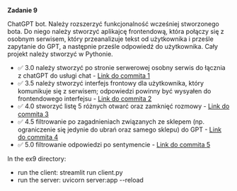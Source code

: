**Zadanie 9**

ChatGPT bot. Należy rozszerzyć funkcjonalność wcześniej stworzonego bota. Do niego
należy stworzyć aplikajcę frontendową, która połączy się z osobnym
serwisem, który przeanalizuje tekst od użytkownika i prześle zapytanie
do GPT, a następnie prześle odpowiedź do użytkownika. Cały projekt
należy stworzyć w Pythonie.

- :white_check_mark: 3.0 należy stworzyć po stronie serwerowej osobny serwis do łącznia z
chatGPT do usługi chat - [Link do commita 1](https://github.com/Blato122/E-Biznes-2024.25/commit/b055e072bf506e66a92de9af8c672b58d69fb45c) 
- :white_check_mark: 3.5 należy stworzyć interfejs frontowy dla użytkownika, który
komunikuje się z serwisem; odpowiedzi powinny być wysyałen do
frontendowego interfejsu - [Link do commita 2](https://github.com/Blato122/E-Biznes-2024.25/commit/9e2724865bfaaec48c0dea154f832e452026e2f4) 
- :white_check_mark: 4.0 stworzyć listę 5 różnych otwarć oraz zamknięć rozmowy - [Link do commita 3](https://github.com/Blato122/E-Biznes-2024.25/commit/18df76dfa5f7558371d9b6bb5b7360bc52fdb335) 
- :white_check_mark: 4.5 filtrowanie po zagadnieniach związanych ze sklepem (np.
ograniczenie się jedynie do ubrań oraz samego sklepu) do GPT - [Link do commita 4](https://github.com/Blato122/E-Biznes-2024.25/commit/ecf8cb605570c984ca403910f8ff0b0252ee5294) 
- :white_check_mark: 5.0 filtrowanie odpowiedzi po sentymencie - [Link do commita 5](https://github.com/Blato122/E-Biznes-2024.25/commit/)

In the ex9 directory:
- run the client: streamlit run client.py
- run the server: uvicorn server:app --reload